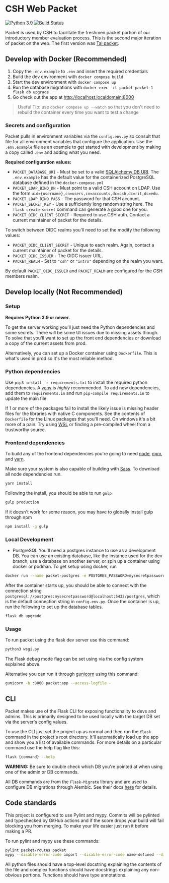 # CSH Web Packet

[![Python 3.9](https://img.shields.io/badge/python-3.9-blue.svg)](https://www.python.org/downloads/release/python-390/)
[![Build Status](https://travis-ci.com/ComputerScienceHouse/packet.svg?branch=develop)](https://travis-ci.com/ComputerScienceHouse/packet)

Packet is used by CSH to facilitate the freshmen packet portion of our introductory member evaluation process. This is 
the second major iteration of packet on the web. The first version was 
[Tal packet](https://github.com/TalCohen/CSHWebPacket).


## Develop with Docker (Recommended)

1. Copy the `.env.example` to `.env` and insert the required credentials
2. Build the dev environment with `docker compose build`
3. Start the dev environment with `docker compose up`
4. Run the database migrations with `docker exec -it packet-packet-1 flask db upgrade`
5. Go check out the app at http://localhost.localdomain:8000

> Useful Tip: use `docker compose up --watch` so that you don't need to rebuild the container every time you want to test a change

### Secrets and configuration

Packet pulls in environment variables via the `config.env.py` so consult that file for all environment variables that configure the application.
Use the `.env.example` file as an example to get started with development by making a copy called `.env` and adding what you need.

**Required configuration values:**

* `PACKET_DATABASE_URI` - Must be set to a valid [SQLAlchemy DB URI](http://flask-sqlalchemy.pocoo.org/2.3/config/#connection-uri-format). The `.env.example` has the default value for the containerized PostgreSQL database defined in the `docker-compose.yml`
* `PACKET_LDAP_BIND_DN` - Must point to a valid CSH account on LDAP. Use the form 
`uid={username},cn=users,cn=accounts,dc=csh,dc=rit,dc=edu`.
* `PACKET_LDAP_BIND_PASS` - The password for that CSH account.
* `PACKET_SECRET_KEY` - Use a sufficiently long random string here. The `flask create-secret` command can generate a good one 
for you.
* `PACKET_OIDC_CLIENT_SECRET` - Required to use CSH auth. Contact a current maintainer of packet for the details.

To switch between OIDC realms you'll need to set the modify the following values:

* `PACKET_OIDC_CLIENT_SECRET` - Unique to each realm. Again, contact a current maintainer of packet for the details.
* `PACKET_OIDC_ISSUER` - The OIDC issuer URL.
* `PACKET_REALM` - Set to `"csh"` or `"intro"` depending on the realm you want.

By default `PACKET_OIDC_ISSUER` and `PACKET_REALM` are configured for the CSH members realm.

## Develop locally (Not Recommended)

### Setup

**Requires Python 3.9 or newer.**

To get the server working you'll just need the Python dependencies and some secrets. There will be some UI issues due 
to missing assets though. To solve that you'll want to set up the front end dependencies or download a copy of the 
current assets from prod.

Alternatively, you can set up a Docker container using `Dockerfile`. This is what's used in prod so it's the most 
reliable method.

### Python dependencies

Use `pip3 install -r requirements.txt` to install the required python dependencies. A 
[venv](https://packaging.python.org/tutorials/installing-packages/#creating-virtual-environments) is *highly* 
recommended. To add new dependencies, add them to `requirements.in` and run `pip-compile requirements.in` to update
the main file.

If 1 or more of the packages fail to install the likely issue is missing header files for the libraries with native C 
components. See the contents of `Dockerfile` for the Linux packages that you'll need. On windows it's a bit more of a 
pain. Try using [WSL](https://docs.microsoft.com/en-us/windows/wsl/about) or finding a pre-compiled wheel from a 
trustworthy source.

### Frontend dependencies

To build any of the frontend dependencies you're going to need [node](https://nodejs.org/), 
[npm](https://www.npmjs.com/get-npm), and [yarn](https://yarnpkg.com/).

Make sure your system is also capable of building with [Sass](https://sass-lang.com/). To download all node 
dependencies run.
```bash
yarn install
```

Following the install, you should be able to run `gulp`
```bash
gulp production
```

If it doesn't work for some reason, you may have to globally install gulp through npm
```bash
npm install -g gulp
```

### Local Development

* PostgreSQL
You'll need a postgres instance to use as a development DB.
You can use an existing database, like the instance used for the dev branch, use a database on another server, or spin up a container using docker or podman. 
To get setup using docker, run
```bash
docker run --name packet-postgres -e POSTGRES_PASSWORD=mysecretpassword -d -p 5432:5432 postgres
```
After the container starts up, you should be able to connect with the connection string `postgresql://postgres:mysecretpassword@localhost:5432/postgres`, which is the default connection string in `config.env.py`.
Once the container is up, run the following to set up the database tables.
```bash
flask db upgrade
```

### Usage

To run packet using the flask dev server use this command:
```bash
python3 wsgi.py
```
The Flask debug mode flag can be set using via the config system explained above.

Alternative you can run it through [gunicorn](https://gunicorn.org/) using this command:
```bash
gunicorn -b :8000 packet:app --access-logfile -
```

## CLI

Packet makes use of the Flask CLI for exposing functionality to devs and admins. This is primarily designed to be used 
locally with the target DB set via the server's config values.

To use the CLI just set the project up as normal and then run the `flask` command in the project's root directory. 
It'll automatically load up the app and show you a list of available commands. For more details on a particular command 
use the help flag like this:
```bash
flask {command} --help
```

**WARNING:** Be sure to double check which DB you're pointed at when using one of the admin or DB commands.

All DB commands are from the `Flask-Migrate` library and are used to configure DB migrations through Alembic. See their 
docs [here](https://flask-migrate.readthedocs.io/en/latest/) for details. 

## Code standards
This project is configured to use Pylint and mypy. Commits will be pylinted and typechecked by GitHub actions and if the
score drops your build will fail blocking you from merging. To make your life easier just run it before making a PR.

To run pylint and mypy use these commands:
```bash
pylint packet/routes packet
mypy --disable-error-code import --disable-error-code name-defined --disallow-untyped-defs --exclude routes packet
```

All python files should have a top-level docstring explaining the contents of the file and complex functions should 
have docstrings explaining any non-obvious portions. Functions should have type annotations.
